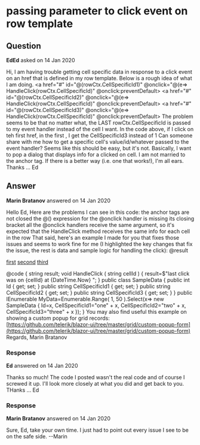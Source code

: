 # passing parameter to click event on row template

## Question

**EdEd** asked on 14 Jan 2020

Hi, I am having trouble getting cell specific data in response to a click event on an href that is defined in my row template. Below is a rough idea of what I am doing. <RowTemplate Context="rowCtx"> <td> <a href="#" id="@(rowCtx.CellSpecificId1)" @onclick="@(e=> HandleClick(rowCtx.CellSpecificId)" @onclick:preventDefault> </td> <td> <a href="#" id="@(rowCtx.CellSpecificId2)" @onclick="@(e=> HandleClick(rowCtx.CellSpecificId)" @onclick:preventDefault> </td> <td> <a href="#" id="@(rowCtx.CellSpecificId3)" @onclick="@(e=> HandleClick(rowCtx.CellSpecificId)" @onclick:preventDefault> </td> </RowTemplate> The problem seems to be that no matter what, the LAST rowCtx.CellSpecificId is passed to my event handler instead of the cell I want. In the code above, if I click on teh first href, in the first <td>, I get the CellSpecificId3 instead of 1 Can someone share with me how to get a specific cell's value/id/whatever passed to the event handler? Seems like this should be easy, but it's not. Basically, I want to pop a dialog that displays info for a clicked on cell. I am not married to the anchor tag. If there is a better way (i.e. one that works!), I'm all ears. Thanks ... Ed

## Answer

**Marin Bratanov** answered on 14 Jan 2020

Hello Ed, Here are the problems I can see in this code: the anchor tags are not closed the @() expression for the @onclick handler is missing its closing bracket all the @onclick handlers receive the same argument, so it's expected that the HandleClick method receives the same info for each cell in the row That said, here's an example I made for you that fixes those issues and seems to work fine for me (I highlighted the key changes that fix the issue, the rest is data and sample logic for handling the click): @result

<TelerikGrid Data=@MyData Height="500px">
<RowTemplate Context="rowCtx">
<td>
<a href="#" id="@(rowCtx.CellSpecificId1)" @onclick="@(e=> HandleClick(rowCtx.CellSpecificId 1 ) ) " @onclick:preventDefault> first</a> </td>
<td>
<a href="#" id="@(rowCtx.CellSpecificId2)" @onclick="@(e=> HandleClick(rowCtx.CellSpecificId 2 ) ) " @onclick:preventDefault> second</a> </td>
<td>
<a href="#" id="@(rowCtx.CellSpecificId3)" @onclick="@(e=> HandleClick(rowCtx.CellSpecificId 3 ) ) " @onclick:preventDefault> third</a> </td>
</RowTemplate>
<GridColumns>
<GridColumn Field=@nameof (SampleData.CellSpecificId1) Title="First" />
<GridColumn Field=@nameof (SampleData.CellSpecificId2) Title="Second" />
<GridColumn Field=@nameof (SampleData.CellSpecificId3) Title="Third" />
</GridColumns>
</TelerikGrid>

@code { string result; void HandleClick ( string cellId ) {
result=$"last click was on {cellId} at {DateTime.Now} ";
} public class SampleData { public int Id { get; set; } public string CellSpecificId1 { get; set; } public string CellSpecificId2 { get; set; } public string CellSpecificId3 { get; set; }
} public IEnumerable<SampleData> MyData=Enumerable.Range( 1, 50 ).Select(x=> new SampleData
{
Id=x,
CellSpecificId1="one" + x,
CellSpecificId2="two" + x,
CellSpecificId3="three" + x
});
} You may also find useful this example on showing a custom popup for grid records: [https://github.com/telerik/blazor-ui/tree/master/grid/custom-popup-form](https://github.com/telerik/blazor-ui/tree/master/grid/custom-popup-form) Regards, Marin Bratanov

### Response

**Ed** answered on 14 Jan 2020

Thanks so much! The code I posted wasn't the real code and of course I screwed it up. I'll look more closely at what you did and get back to you. THanks ... Ed

### Response

**Marin Bratanov** answered on 14 Jan 2020

Sure, Ed, take your own time. I just had to point out every issue I see to be on the safe side. --Marin
